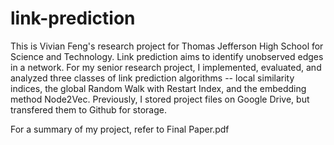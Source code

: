 # link-prediction
This is Vivian Feng's research project for Thomas Jefferson High School for Science and Technology.
Link prediction aims to identify unobserved edges in a network. For my senior research project, I implemented, evaluated, and analyzed three classes of link prediction algorithms -- local similarity indices, the global Random Walk with Restart Index, and the embedding method Node2Vec. Previously, I stored project files on Google Drive, but transfered them to Github for storage. 

For a summary of my project, refer to Final Paper.pdf
